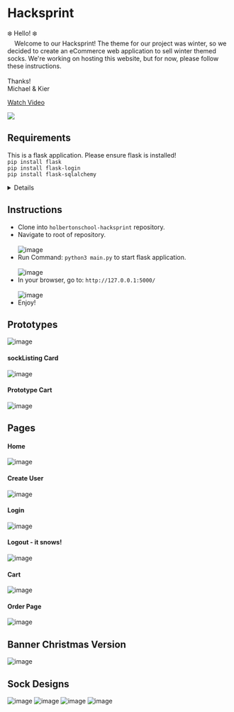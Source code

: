
# Hacksprint

❄️ Hello! ❄️<br>
&nbsp;&nbsp;&nbsp;&nbsp;Welcome to our Hacksprint!  The theme for our project was winter, so we decided to create an eCommerce web application to sell winter themed socks.  We're working on hosting this website, but for now, please follow these instructions. <br><br>
Thanks! <br>
Michael & Kier

<div>
    <a href="https://www.loom.com/share/27305bdd4d834675871cb811129630a0">
      <p>Watch Video</p>
    </a>
    <a href="https://www.loom.com/share/27305bdd4d834675871cb811129630a0">
      <img style="max-width:300px;" src="https://cdn.loom.com/sessions/thumbnails/27305bdd4d834675871cb811129630a0-with-play.gif">
    </a>
  </div>

## Requirements
This is a flask application.  Please ensure flask is installed!<br>
`pip install flask` <br>
`pip install flask-login` <br>
`pip install flask-sqlalchemy` <br>
<details>
  Package                   Version <br>
------------------------- <br>
Flask                     3.0.0 <br>
Flask-Cors                4.0.0 <br>
Flask-Login               0.6.3 <br>
Flask-SQLAlchemy          3.1.1 <br>
pip                       22.0.2 <br>
SQLAlchemy                2.0.22 <br>
</details>

## Instructions
- Clone into `holbertonschool-hacksprint` repository. <br>
- Navigate to root of repository. <br><br>
![image](https://github.com/michaellgans/holbertonschool-hacksprint/assets/131380667/6be00fc6-8668-431f-b1a6-b7c0902219a0) <br>
- Run Command: `python3 main.py` to start flask application. <br><br>
![image](https://github.com/michaellgans/holbertonschool-hacksprint/assets/131380667/3a3a7414-12d6-4464-9e82-d4d4f71d4437) <br>
- In your browser, go to: `http://127.0.0.1:5000/` <br><br>
![image](https://github.com/michaellgans/holbertonschool-hacksprint/assets/131380667/e97662f8-e3c2-4839-934d-5e74f4111276) <br>
- Enjoy!

## Prototypes
![image](https://github.com/michaellgans/holbertonschool-hacksprint/assets/131380667/09cef68d-5eb9-46e5-96ef-49609e60e8a3)

#### sockListing Card
![image](https://github.com/michaellgans/holbertonschool-hacksprint/assets/131380667/ab48c9ba-b04d-434a-946d-a342e8339110)

#### Prototype Cart
![image](https://github.com/michaellgans/holbertonschool-hacksprint/assets/131380667/4476d263-cb94-4ce6-a16e-9f088980c0b5)

## Pages

#### Home
![image](https://github.com/michaellgans/holbertonschool-hacksprint/assets/131380667/5a15757d-1466-407a-a8e8-ad5c84d66ee9)

#### Create User
![image](https://github.com/michaellgans/holbertonschool-hacksprint/assets/131380667/b230fb1e-44ab-4e33-8f85-8733632091fd)

#### Login
![image](https://github.com/michaellgans/holbertonschool-hacksprint/assets/131380667/f93ca5f4-d56c-4ec6-a941-368ff042d4f2)

#### Logout - it snows!
![image](https://github.com/michaellgans/holbertonschool-hacksprint/assets/131380667/38c41a49-aa9b-4872-92c0-b875a63275fe)

#### Cart
![image](https://github.com/michaellgans/holbertonschool-hacksprint/assets/131380667/9d6cd3e3-0d7d-422b-ab4e-177c620cd05f)

#### Order Page
![image](https://github.com/michaellgans/holbertonschool-hacksprint/assets/131380667/237468b3-526c-4db3-b4b3-96846a01bd7b)

## Banner Christmas Version
![image](https://github.com/michaellgans/holbertonschool-hacksprint/assets/131380667/8344f085-79ab-416b-a604-90cda3e4445c)

## Sock Designs
![image](https://github.com/michaellgans/holbertonschool-hacksprint/assets/131380667/2355837d-a391-4593-9ecd-fa8672e1d9b6)
![image](https://github.com/michaellgans/holbertonschool-hacksprint/assets/131380667/f5a43adb-c161-4954-af56-b14b492a3fd2)
![image](https://github.com/michaellgans/holbertonschool-hacksprint/assets/131380667/94b285b6-3b8a-4329-8823-dc3506fd4029)
![image](https://github.com/michaellgans/holbertonschool-hacksprint/assets/131380667/a264ee79-49a8-4481-8d87-c8504d041eb0)

